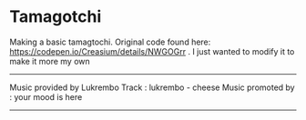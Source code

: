 # Tamagotchi
 Making a basic tamagtochi. Original code found here: https://codepen.io/Creasium/details/NWGOGrr . I just wanted to modify it to make it more my own 
________________
Music provided by Lukrembo
Track : lukrembo - cheese
Music promoted by : your mood is here
________________